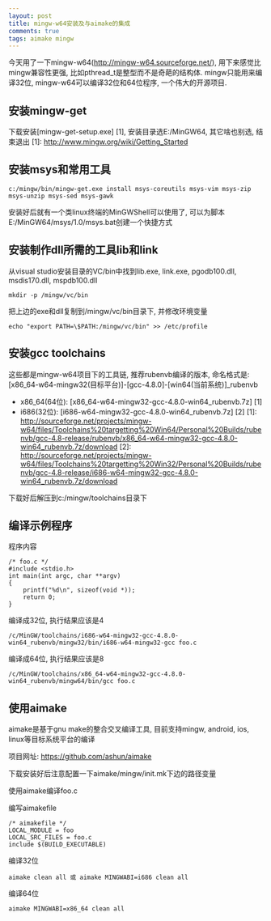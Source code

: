 ```yaml
---
layout: post
title: mingw-w64安装及与aimake的集成
comments: true
tags: aimake mingw
---
```


今天用了一下mingw-w64(http://mingw-w64.sourceforge.net/), 用下来感觉比mingw兼容性更强, 比如pthread_t是整型而不是奇葩的结构体.
mingw只能用来编译32位, mingw-w64可以编译32位和64位程序, 一个伟大的开源项目.

<h2> 安装mingw-get </h2>

下载安装[mingw-get-setup.exe] [1], 安装目录选E:/MinGW64, 其它啥也别选, 结束退出
  [1]: http://www.mingw.org/wiki/Getting_Started

<h2> 安装msys和常用工具 </h2>

    c:/mingw/bin/mingw-get.exe install msys-coreutils msys-vim msys-zip msys-unzip msys-sed msys-gawk

安装好后就有一个类linux终端的MinGWShell可以使用了, 可以为脚本E:/MinGW64/msys/1.0/msys.bat创建一个快捷方式

<h2> 安装制作dll所需的工具lib和link </h2>
从visual studio安装目录的VC/bin中找到lib.exe, link.exe, pgodb100.dll, msdis170.dll, mspdb100.dll

    mkdir -p /mingw/vc/bin

把上边的exe和dll复制到/mingw/vc/bin目录下, 并修改环境变量

    echo "export PATH=\$PATH:/mingw/vc/bin" >> /etc/profile

<h2> 安装gcc toolchains </h2>

这些都是mingw-w64项目下的工具链, 推荐rubenvb编译的版本, 命名格式是: [x86_64-w64-mingw32(目标平台)]-[gcc-4.8.0]-[win64(当前系统)]_rubenvb

* x86_64(64位): [x86_64-w64-mingw32-gcc-4.8.0-win64_rubenvb.7z] [1]
* i686(32位):  [i686-w64-mingw32-gcc-4.8.0-win64_rubenvb.7z] [2]
  [1]: http://sourceforge.net/projects/mingw-w64/files/Toolchains%20targetting%20Win64/Personal%20Builds/rubenvb/gcc-4.8-release/rubenvb/x86_64-w64-mingw32-gcc-4.8.0-win64_rubenvb.7z/download
  [2]: http://sourceforge.net/projects/mingw-w64/files/Toolchains%20targetting%20Win32/Personal%20Builds/rubenvb/gcc-4.8-release/i686-w64-mingw32-gcc-4.8.0-win64_rubenvb.7z/download

下载好后解压到c:/mingw/toolchains目录下

<h2> 编译示例程序 </h2>

程序内容

    /* foo.c */
    #include <stdio.h>
    int main(int argc, char **argv)
    {
        printf("%d\n", sizeof(void *));
        return 0;
    }

编译成32位, 执行结果应该是4

    /c/MinGW/toolchains/i686-w64-mingw32-gcc-4.8.0-win64_rubenvb/mingw32/bin/i686-w64-mingw32-gcc foo.c

编译成64位, 执行结果应该是8

    /c/MinGW/toolchains/x86_64-w64-mingw32-gcc-4.8.0-win64_rubenvb/mingw64/bin/gcc foo.c

<h2> 使用aimake </h2>

aimake是基于gnu make的整合交叉编译工具, 目前支持mingw, android, ios, linux等目标系统平台的编译

项目网址: https://github.com/ashun/aimake

下载安装好后注意配置一下aimake/mingw/init.mk下边的路径变量

使用aimake编译foo.c

编写aimakefile

    /* aimakefile */
    LOCAL_MODULE = foo
    LOCAL_SRC_FILES = foo.c
    include $(BUILD_EXECUTABLE)

编译32位

    aimake clean all 或 aimake MINGWABI=i686 clean all

编译64位

    aimake MINGWABI=x86_64 clean all
